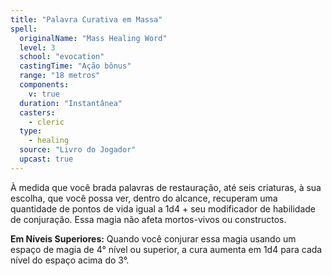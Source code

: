 ```yaml
---
title: "Palavra Curativa em Massa"
spell:
  originalName: "Mass Healing Word"
  level: 3
  school: "evocation"
  castingTime: "Ação bônus"
  range: "18 metros"
  components:
    v: true
  duration: "Instantânea"
  casters:
    - cleric
  type:
    - healing
  source: "Livro do Jogador"
  upcast: true
---
```


À medida que você brada palavras de restauração, até seis criaturas, à sua escolha, que você possa ver, dentro do alcance, recuperam uma quantidade de pontos de vida igual a 1d4 + seu modificador de habilidade de conjuração. Essa magia não afeta mortos-vivos ou constructos.

**Em Níveis Superiores:** Quando você conjurar essa magia usando um espaço de magia de 4° nível ou superior, a cura aumenta em 1d4 para cada nível do espaço acima do 3°.
